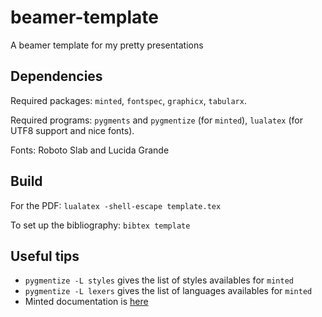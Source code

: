 # beamer-template
A beamer template for my pretty presentations

## Dependencies
Required packages: `minted`, `fontspec`, `graphicx`, `tabularx`.

Required programs: `pygments` and  `pygmentize` (for `minted`), `lualatex` (for UTF8 support and nice fonts).

Fonts: Roboto Slab and Lucida Grande

## Build
For the PDF: `lualatex -shell-escape template.tex`

To set up the bibliography: `bibtex template`

## Useful tips
* `pygmentize -L styles` gives the list of styles availables for `minted`
* `pygmentize -L lexers` gives the list of languages availables for `minted`
* Minted documentation is [here](https://github.com/gpoore/minted/blob/master/source/minted.pdf)

